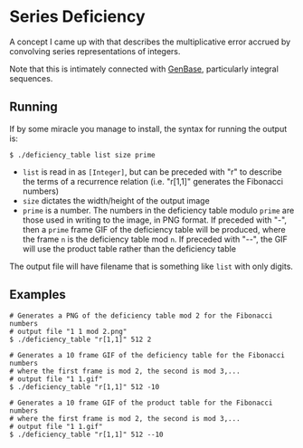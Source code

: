 Series Deficiency
=====================

A concept I came up with that describes the multiplicative error accrued by
convolving series representations of integers.

Note that this is intimately connected with
[GenBase](https://github.com/queue-miscreant/GenBase),
particularly integral sequences.

Running
---------------------
If by some miracle you manage to install, the syntax for running the output is:

```
$ ./deficiency_table list size prime
```
* `list` is read in as `[Integer]`, but can be preceded with "r" to describe the
terms of a recurrence relation (i.e. "r[1,1]" generates the Fibonacci numbers)
* `size` dictates the width/height of the output image
* `prime` is a number. The numbers in the deficiency table modulo `prime` are those
used in writing to the image, in PNG format.
If preceded with "-", then a `prime` frame GIF of the deficiency table will be produced,
where the frame `n` is the deficiency table mod `n`.
If preceded with "--", the GIF will use the product table rather than the deficiency table

The output file will have filename that is something like `list` with only digits.

Examples
---------------------

```
# Generates a PNG of the deficiency table mod 2 for the Fibonacci numbers
# output file "1 1 mod 2.png"
$ ./deficiency_table "r[1,1]" 512 2

# Generates a 10 frame GIF of the deficiency table for the Fibonacci numbers
# where the first frame is mod 2, the second is mod 3,...
# output file "1 1.gif"
$ ./deficiency_table "r[1,1]" 512 -10

# Generates a 10 frame GIF of the product table for the Fibonacci numbers
# where the first frame is mod 2, the second is mod 3,...
# output file "1 1.gif"
$ ./deficiency_table "r[1,1]" 512 --10
```
